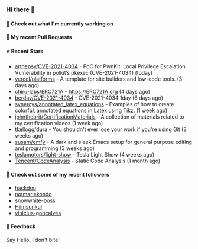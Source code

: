 ### Hi there 👋

#### 👷 Check out what I'm currently working on

#### 🔨 My recent Pull Requests


#### ⭐ Recent Stars

- [arthepsy/CVE-2021-4034](https://github.com/arthepsy/CVE-2021-4034) - PoC for PwnKit: Local Privilege Escalation Vulnerability in polkit’s pkexec (CVE-2021-4034) (today)
- [vercel/platforms](https://github.com/vercel/platforms) - A template for site builders and low-code tools. (3 days ago)
- [chiru-labs/ERC721A](https://github.com/chiru-labs/ERC721A) - https://ERC721A.org (4 days ago)
- [berdav/CVE-2021-4034](https://github.com/berdav/CVE-2021-4034) - CVE-2021-4034 1day (6 days ago)
- [synercys/annotated_latex_equations](https://github.com/synercys/annotated_latex_equations) - Examples of how to create colorful, annotated equations in Latex using Tikz. (1 week ago)
- [johnthebrit/CertificationMaterials](https://github.com/johnthebrit/CertificationMaterials) - A collection of materials related to my certification videos (1 week ago)
- [tkellogg/dura](https://github.com/tkellogg/dura) - You shouldn&#39;t ever lose your work if you&#39;re using Git (3 weeks ago)
- [susam/emfy](https://github.com/susam/emfy) - A dark and sleek Emacs setup for general purpose editing and programming (3 weeks ago)
- [teslamotors/light-show](https://github.com/teslamotors/light-show) - Tesla Light Show (4 weeks ago)
- [Tencent/CodeAnalysis](https://github.com/Tencent/CodeAnalysis) - Static Code Analysis (1 month ago)

#### 👯 Check out some of my recent followers

- [hackdou](https://github.com/hackdou)
- [notmariekondo](https://github.com/notmariekondo)
- [snowwhite-boss](https://github.com/snowwhite-boss)
- [Hiimsonkul](https://github.com/Hiimsonkul)
- [vinicius-goncalves](https://github.com/vinicius-goncalves)

#### 💬 Feedback

Say Hello, I don't bite!